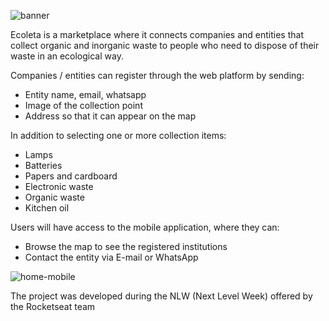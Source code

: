 ![banner](https://user-images.githubusercontent.com/59518539/84428549-06f4bf00-abfd-11ea-915f-8d521a386f87.png)



Ecoleta is a marketplace where it connects companies and entities that collect organic and inorganic waste to people who need to dispose of their waste in an ecological way.

Companies / entities can register through the web platform by sending:

* Entity name, email, whatsapp
* Image of the collection point
* Address so that it can appear on the map



In addition to selecting one or more collection items:

- Lamps
- Batteries
- Papers and cardboard
- Electronic waste
- Organic waste
- Kitchen oil

Users will have access to the mobile application, where they can:

- Browse the map to see the registered institutions
- Contact the entity via E-mail or WhatsApp

![home-mobile](https://user-images.githubusercontent.com/59518539/84429529-b1b9ad00-abfe-11ea-9558-a09d421cc10c.png)


The project was developed during the NLW (Next Level Week) offered by the Rocketseat team

